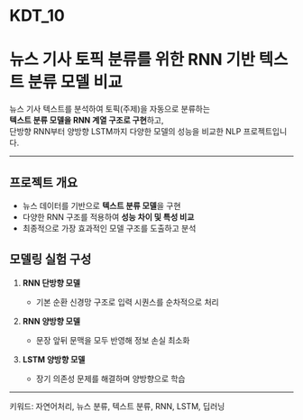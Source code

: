 # KDT_10

# 뉴스 기사 토픽 분류를 위한 RNN 기반 텍스트 분류 모델 비교

뉴스 기사 텍스트를 분석하여 토픽(주제)을 자동으로 분류하는  
**텍스트 분류 모델을 RNN 계열 구조로 구현**하고,  
단방향 RNN부터 양방향 LSTM까지 다양한 모델의 성능을 비교한 NLP 프로젝트입니다.

---

## 프로젝트 개요

- 뉴스 데이터를 기반으로 **텍스트 분류 모델**을 구현
- 다양한 RNN 구조를 적용하여 **성능 차이 및 특성 비교**
- 최종적으로 가장 효과적인 모델 구조를 도출하고 분석

## 모델링 실험 구성

1. **RNN 단방향 모델**  
   - 기본 순환 신경망 구조로 입력 시퀀스를 순차적으로 처리

2. **RNN 양방향 모델**  
   - 문장 앞뒤 문맥을 모두 반영해 정보 손실 최소화

3. **LSTM 양방향 모델**  
   - 장기 의존성 문제를 해결하며 양방향으로 학습

---

키워드: 자연어처리, 뉴스 분류, 텍스트 분류, RNN, LSTM, 딥러닝
